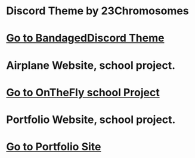 </body>
<h1>Discord Theme by 23Chromosomes<h1>
<!-- Place this tag where you want the button to render. -->
<a class="github-button" href="https://23chromosomes.github.io/MyUserDB/" data-color-scheme="no-preference: dark; light: light; dark: dark;" data-size="large" aria-label="Bandaged Discord Theme">Go to BandagedDiscord Theme</a>
<h1>Airplane Website, school project.<h1>
<a class="github-button" href="https://23chromosomes.github.io/OnTheFly/" data-color-scheme="no-preference: dark; light: light; dark: dark;" data-size="large" aria-label="Bandaged Discord Theme">Go to OnTheFly school Project</a>
<h1>Portfolio Website, school project.<h1>
<a class="github-button" href="https://23chromosomes.github.io/PortfolioSite/" data-color-scheme="no-preference: dark; light: light; dark: dark;" data-size="large" aria-label="Bandaged Discord Theme">Go to Portfolio Site</a>
<!-- Place this tag in your head or just before your close body tag. -->
<script async defer src="https://buttons.github.io/buttons.js"></script>
</body>
